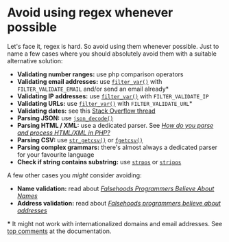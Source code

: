 # Avoid using regex whenever possible

Let's face it, regex is hard. So avoid using them whenever possible. Just to name a few cases where you should absolutely avoid them with a suitable alternative solution:

- **Validating number ranges:** use php comparison operators
- **Validating email addresses:** use [`filter_var()`](http://php.net/filter_var) with `FILTER_VALIDATE_EMAIL` and/or send an email already*
- **Validating IP addresses:** use [`filter_var()`](http://php.net/filter_var) with `FILTER_VALIDATE_IP`
- **Validating URLs:** use [`filter_var()`](http://php.net/filter_var) with `FILTER_VALIDATE_URL`*
- **Validating dates:** see this [Stack Overflow thread](http://stackoverflow.com/questions/19271381/correctly-determine-if-date-string-is-a-valid-date-in-that-format)
- **Parsing JSON:** use [`json_decode()`](http://php.net/json_decode)
- **Parsing HTML / XML:** use a dedicated parser. See [*How do you parse and process HTML/XML in PHP?*](http://stackoverflow.com/questions/3577641/how-do-you-parse-and-process-html-xml-in-php)
- **Parsing CSV:** use [`str_getcsv()`](http://php.net/manual/en/function.str-getcsv.php) or [`fgetcsv()`](http://php.net/manual/en/function.fgetcsv.php)
- **Parsing complex grammars:** there's almost always a dedicated parser for your favourite language
- **Check if string contains substring:** use [`strpos`](http://php.net/strpos) or [`stripos`](http://php.net/stripos)

A few other cases you *might* consider avoiding:
- **Name validation:** read about [*Falsehoods Programmers Believe About Names*](http://www.kalzumeus.com/2010/06/17/falsehoods-programmers-believe-about-names/)
- **Address validation:** read about [*Falsehoods programmers believe about addresses*](https://www.mjt.me.uk/posts/falsehoods-programmers-believe-about-addresses/)

**\*** It might not work with internationalized domains and email addresses. See [top comments](https://secure.php.net/manual/en/function.filter-var.php#111828) at the documentation.